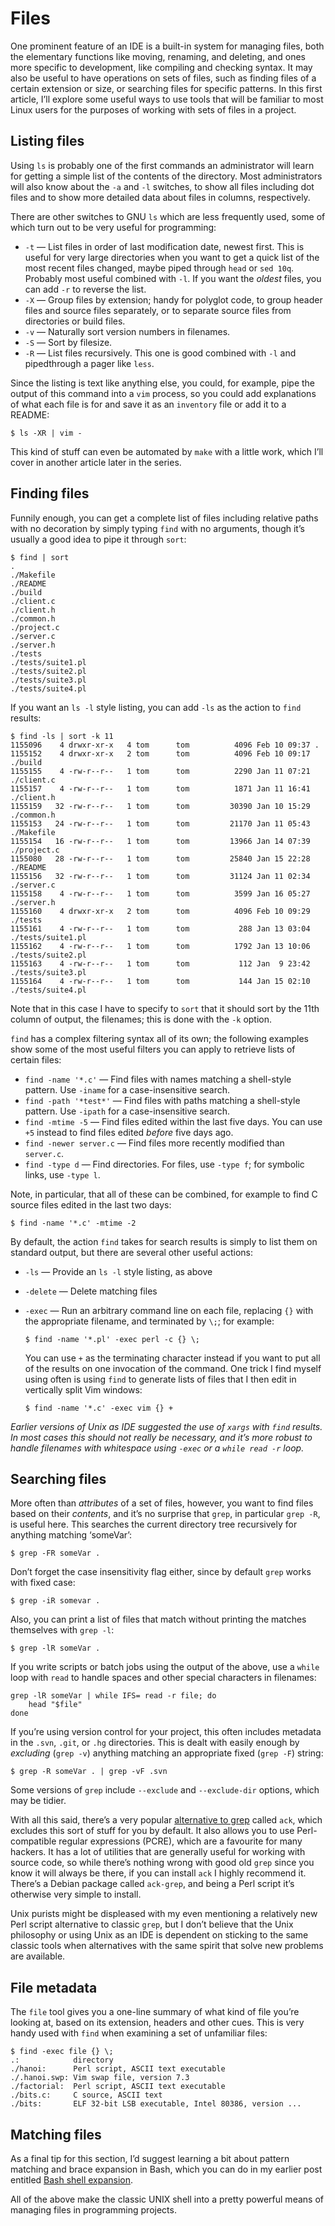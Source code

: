 # Files

One prominent feature of an IDE is a built-in system for managing files, both the elementary functions like moving, renaming, and deleting, and ones more specific to development, like compiling and checking syntax. It may also be useful to have operations on sets of files, such as finding files of a certain extension or size, or searching files for specific patterns. In this first article, I’ll explore some useful ways to use tools that will be familiar to most Linux users for the purposes of working with sets of files in a project.

## Listing files

Using `ls` is probably one of the first commands an administrator will learn for getting a simple list of the contents of the directory. Most administrators will also know about the `-a` and `-l` switches, to show all files including dot files and to show more detailed data about files in columns, respectively.

There are other switches to GNU `ls` which are less frequently used, some of which turn out to be very useful for programming:

-   `-t` — List files in order of last modification date, newest first. This is useful for very large directories when you want to get a quick list of the most recent files changed, maybe piped through `head` or `sed 10q`. Probably most useful combined with `-l`. If you want the *oldest* files, you can add `-r` to reverse the list.
-   `-X` — Group files by extension; handy for polyglot code, to group header files and source files separately, or to separate source files from directories or build files.
-   `-v` — Naturally sort version numbers in filenames.
-   `-S` — Sort by filesize.
-   `-R` — List files recursively. This one is good combined with `-l` and pipedthrough a pager like `less`.

Since the listing is text like anything else, you could, for example, pipe the output of this command into a `vim` process, so you could add explanations of what each file is for and save it as an `inventory` file or add it to a README:

    $ ls -XR | vim -

This kind of stuff can even be automated by `make` with a little work, which I’ll cover in another article later in the series.

## Finding files

Funnily enough, you can get a complete list of files including relative paths with no decoration by simply typing `find` with no arguments, though it’s usually a good idea to pipe it through `sort`:

    $ find | sort
    .
    ./Makefile
    ./README
    ./build
    ./client.c
    ./client.h
    ./common.h
    ./project.c
    ./server.c
    ./server.h
    ./tests
    ./tests/suite1.pl
    ./tests/suite2.pl
    ./tests/suite3.pl
    ./tests/suite4.pl

If you want an `ls -l` style listing, you can add `-ls` as the action to `find` results:

    $ find -ls | sort -k 11
    1155096    4 drwxr-xr-x   4 tom      tom          4096 Feb 10 09:37 .
    1155152    4 drwxr-xr-x   2 tom      tom          4096 Feb 10 09:17 ./build
    1155155    4 -rw-r--r--   1 tom      tom          2290 Jan 11 07:21 ./client.c
    1155157    4 -rw-r--r--   1 tom      tom          1871 Jan 11 16:41 ./client.h
    1155159   32 -rw-r--r--   1 tom      tom         30390 Jan 10 15:29 ./common.h
    1155153   24 -rw-r--r--   1 tom      tom         21170 Jan 11 05:43 ./Makefile
    1155154   16 -rw-r--r--   1 tom      tom         13966 Jan 14 07:39 ./project.c
    1155080   28 -rw-r--r--   1 tom      tom         25840 Jan 15 22:28 ./README
    1155156   32 -rw-r--r--   1 tom      tom         31124 Jan 11 02:34 ./server.c
    1155158    4 -rw-r--r--   1 tom      tom          3599 Jan 16 05:27 ./server.h
    1155160    4 drwxr-xr-x   2 tom      tom          4096 Feb 10 09:29 ./tests
    1155161    4 -rw-r--r--   1 tom      tom           288 Jan 13 03:04 ./tests/suite1.pl
    1155162    4 -rw-r--r--   1 tom      tom          1792 Jan 13 10:06 ./tests/suite2.pl
    1155163    4 -rw-r--r--   1 tom      tom           112 Jan  9 23:42 ./tests/suite3.pl
    1155164    4 -rw-r--r--   1 tom      tom           144 Jan 15 02:10 ./tests/suite4.pl

Note that in this case I have to specify to `sort` that it should sort by the 11th column of output, the filenames; this is done with the `-k` option.

`find` has a complex filtering syntax all of its own; the following examples show some of the most useful filters you can apply to retrieve lists of certain files:

-   `find -name '*.c'` — Find files with names matching a shell-style pattern. Use `-iname` for a case-insensitive search.
-   `find -path '*test*'` — Find files with paths matching a shell-style pattern. Use `-ipath` for a case-insensitive search.
-   `find -mtime -5` — Find files edited within the last five days. You can use `+5` instead to find files edited *before* five days ago.
-   `find -newer server.c` — Find files more recently modified than `server.c`.
-   `find -type d` — Find directories. For files, use `-type f`; for symbolic links, use `-type l`.

Note, in particular, that all of these can be combined, for example to find C source files edited in the last two days:

    $ find -name '*.c' -mtime -2

By default, the action `find` takes for search results is simply to list them on standard output, but there are several other useful actions:

-   `-ls` — Provide an `ls -l` style listing, as above
-   `-delete` — Delete matching files
-   `-exec` — Run an arbitrary command line on each file, replacing `{}` with the appropriate filename, and terminated by `\;`; for example:

        $ find -name '*.pl' -exec perl -c {} \;

    You can use `+` as the terminating character instead if you want to put all of the results on one invocation of the command. One trick I find myself using often is using `find` to generate lists of files that I then edit in vertically split Vim windows:

        $ find -name '*.c' -exec vim {} +

*Earlier versions of Unix as IDE suggested the use of `xargs` with `find` results. In most cases this should not really be necessary, and it’s more robust to handle filenames with whitespace using `-exec` or a `while read -r` loop.*

## Searching files

More often than *attributes* of a set of files, however, you want to find files based on their *contents*, and it’s no surprise that `grep`, in particular `grep -R`, is useful here. This searches the current directory tree recursively for anything matching ‘someVar’:

    $ grep -FR someVar .

Don’t forget the case insensitivity flag either, since by default `grep` works with fixed case:

    $ grep -iR somevar .

Also, you can print a list of files that match without printing the matches themselves with `grep -l`:

    $ grep -lR someVar .

If you write scripts or batch jobs using the output of the above, use a `while` loop with `read` to handle spaces and other special characters in filenames:

    grep -lR someVar | while IFS= read -r file; do
        head "$file"
    done

If you’re using version control for your project, this often includes metadata in the `.svn`, `.git`, or `.hg` directories. This is dealt with easily enough by *excluding* (`grep -v`) anything matching an appropriate fixed (`grep -F`) string:

    $ grep -R someVar . | grep -vF .svn

Some versions of `grep` include `--exclude` and `--exclude-dir` options, which may be tidier.

With all this said, there’s a very popular [alternative to grep](http://betterthangrep.com/) called `ack`, which excludes this sort of stuff for you by default. It also allows you to use Perl-compatible regular expressions (PCRE), which are a favourite for many hackers. It has a lot of utilities that are generally useful for working with source code, so while there’s nothing wrong with good old `grep` since you know it will always be there, if you can install `ack` I highly recommend it. There’s a Debian package called `ack-grep`, and being a Perl script it’s otherwise very simple to install.

Unix purists might be displeased with my even mentioning a relatively new Perl script alternative to classic `grep`, but I don’t believe that the Unix philosophy or using Unix as an IDE is dependent on sticking to the same classic tools when alternatives with the same spirit that solve new problems are available.

## File metadata

The `file` tool gives you a one-line summary of what kind of file you’re looking at, based on its extension, headers and other cues. This is very handy used with `find` when examining a set of unfamiliar files:

    $ find -exec file {} \;
    .:            directory
    ./hanoi:      Perl script, ASCII text executable
    ./.hanoi.swp: Vim swap file, version 7.3
    ./factorial:  Perl script, ASCII text executable
    ./bits.c:     C source, ASCII text
    ./bits:       ELF 32-bit LSB executable, Intel 80386, version ...

## Matching files

As a final tip for this section, I’d suggest learning a bit about pattern matching and brace expansion in Bash, which you can do in my earlier post entitled [Bash shell expansion](http://blog.sanctum.geek.nz/bash-shell-expansion/).

All of the above make the classic UNIX shell into a pretty powerful means of managing files in programming projects.

